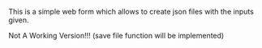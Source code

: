 This is a simple web form which allows to create json files with the inputs given.

Not A Working Version!!! (save file function will be implemented)
